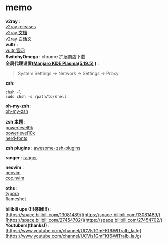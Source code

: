 # memo
**v2ray** :<br/>
[v2ray releases](https://github.com/v2ray/v2ray-core/releases) <br/>
[v2ray 文档](https://www.v2ray.com/en/) <br/>
[v2ray 白话文](https://guide.v2fly.org/) <br/>
**vultr** :<br/>
[vultr 官网](https://www.vultr.com/) <br/>
**SwitchyOmega** : chrome 扩展商店下载<br/>
**全局代理设置([Manjaro KDE Plasma(5.19.5)](https://manjaro.org/download/) )** :<br/>
> System Settings -> Network -> Settings -> Proxy <br/>

**zsh**:
```shell
chsh -l
sudo chsh -s /path/to/shell
```

**oh-my-zsh** :<br/>
[oh-my-zsh](https://ohmyz.sh/) 

**zsh 主题** :<br/>
[powerlevel9k](https://github.com/Powerlevel9k/powerlevel9k) <br/>
[powerlevel10k](https://github.com/romkatv/powerlevel10k) <br/>
[nerd-fonts](https://github.com/ryanoasis/nerd-fonts) <br/>

**zsh plugins** : [awesome-zsh-plugins](https://github.com/unixorn/awesome-zsh-plugins) <br/>

**ranger** : [ranger](https://github.com/ranger/ranger) <br/>

**neovim** :<br/>
[neovim](https://github.com/neovim/neovim) <br/>
[coc.nvim](https://github.com/neoclide/coc.nvim) <br/>

**oths** :<br/>
[typora](https://typora.io/) <br/>
flameshot<br/>

**bilibili ups (!!!感谢!!!)** : <br/>
[https://space.bilibili.com/13081489/](https://space.bilibili.com/13081489/)  <br/>
[https://space.bilibili.com/27454702/](https://space.bilibili.com/27454702/) <br/>
**Youtubers(thanks!)** :<br/>
[https://www.youtube.com/channel/UCVls1GmFKf6WlTraIb_IaJg](https://www.youtube.com/channel/UCVls1GmFKf6WlTraIb_IaJg) <br/>
